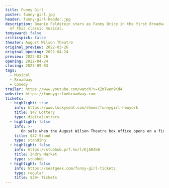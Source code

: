 ```yaml
---
title: Funny Girl
poster: funny-girl.jpg
header: funny-girl-header.jpg
description: Beanie Feldstein stars as Fanny Brice in the first Broadway revival
  of this classic musical.
tonyaward: false
criticspick: false
theater: August Wilson Theatre
original_preview: 2022-03-26
original_opening: 2022-04-24
preview: 2022-03-26
opening: 2022-04-24
closing: 2023-09-03
tags: 
  - Musical
  - Broadway
  - Comedy
trailer: https://www.youtube.com/watch?v=XZmTwen9Kd4
website: https://funnygirlonbroadway.com
tickets:
  - highlight: true
    info: https://www.luckyseat.com/shows/funnygirl-newyork
    title: $47 Lottery
    type: digitalLottery
  - highlight: false
    info: >-
       On sale when the August Wilson Theatre box office opens on a first-come, first-served basis at 10 AM Monday-Saturday, 12 PM on Sunday. Cash or credit card. Limit 2 per person. Seat Locations determined at the discretion of the box office. Subject to availability.
    title: $42 Stand
    type: standing
  - highlight: false
    info: https://stubhub.prf.hn/l/KjAR4kB
    title: 2ndry Market
    type: stubhub
  - highlight: false
    info: https://seatgeek.com/funny-girl-tickets
    type: regular
    title: $39+ Tickets
---
```

